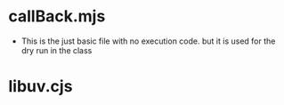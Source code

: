 # callBack.mjs

- This is the just basic file with no execution code. but it is used for the dry run in the class

# libuv.cjs
